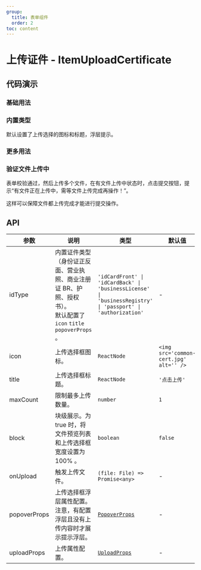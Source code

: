 ```yaml
---
group:
  title: 表单组件
  order: 2
toc: content
---
```


# 上传证件 - ItemUploadCertificate

## 代码演示

### 基础用法

<code src='../../src/demos/ItemUploadCertificate/basic.tsx'></code>

### 内置类型

默认设置了上传选择的图标和标题，浮层提示。

<code src='../../src/demos/ItemUploadCertificate/built-in.tsx'></code>

### 更多用法

<code src='../../src/demos/ItemUploadCertificate/more.tsx'></code>

### 验证文件上传中

表单校验通过，然后上传多个文件，在有文件上传中状态时，点击提交按钮，提示“有文件正在上传中，需等文件上传完成再操作！”。

这样可以保障文件都上传完成才能进行提交操作。

<code src='../../src/demos/ItemUploadCertificate/check-uploading.tsx'></code>

## API

| 参数 | 说明 | 类型 | 默认值 |
| --- | --- | --- | --- |
| idType | 内置证件类型（身份证正反面、营业执照、商业注册证 BR、护照、授权书）。<br/>默认配置了 `icon` `title` `popoverProps` 。 | `'idCardFront' \| 'idCardBack' \| 'businessLicense' \| 'businessRegistry' \| 'passport' \| 'authorization'` | - |
| icon | 上传选择框图标。 | `ReactNode` | `<img src='common-cert.jpg' alt='' />` |
| title | 上传选择框标题。 | `ReactNode` | `'点击上传'` |
| maxCount | 限制最多上传数量。 | `number` | `1` |
| block | 块级展示。为 true 时，将文件预览列表和上传选择框宽度设置为 100% 。 | `boolean` | `false` |
| onUpload | 触发上传文件。 | `(file: File) => Promise<any>` | - |
| popoverProps | 上传选择框浮层属性配置。注意，有配置浮层且没有上传内容时才展示提示浮层。 | [`PopoverProps`](https://ant-design.gitee.io/components/popover-cn/#API) | - |
| uploadProps | 上传属性配置。 | [`UploadProps`](https://ant-design.gitee.io/components/upload-cn/#API) | - |
